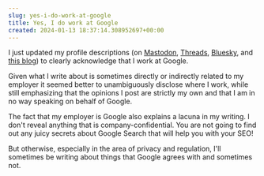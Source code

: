 ```yaml
---  
slug: yes-i-do-work-at-google
title: Yes, I do work at Google
created: 2024-01-13 18:37:14.308952697+00:00
---  
```

I just updated my profile descriptions (on [Mastodon][1], [Threads][2], [Bluesky][3], and [this blog][4]) to clearly acknowledge that I work at Google.

Given what I write about is sometimes directly or indirectly related to my employer it seemed better to unambiguously disclose where I work, while still emphasizing that the opinions I post are strictly my own and that I am in no way speaking on behalf of Google.

The fact that my employer is Google also explains a lacuna in my writing. I don't reveal anything that is company-confidential. You are not going to find out any juicy secrets about Google Search that will help you with your SEO!

But otherwise, especially in the area of privacy and regulation, I'll sometimes be writing about things that Google agrees with and sometimes not.




[1]: https://social.coop/@eob
[2]: https://www.threads.net/@eobrain
[3]: https://bsky.app/profile/eamonn.org
[4]: https://eamonn.org/about